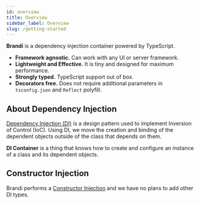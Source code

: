 ```yaml
---
id: overview
title: Overview
sidebar_label: Overview
slug: /getting-started
---
```


**Brandi** is a dependency injection container powered by TypeScript.

- **Framework agnostic.** Can work with any UI or server framework.
- **Lightweight and Effective.** It is tiny and designed for maximum performance.
- **Strongly typed.** TypeScript support out of box.
- **Decorators free.** Does not require additional parameters in `tsconfig.json` and `Reflect` polyfill.

## About Dependency Injection

[Dependency Injection (DI)](https://en.wikipedia.org/wiki/Dependency_injection) is a design pattern used to implement Inversion of Control (IoC).
Using DI, we move the creation and binding of the dependent objects outside of the class that depends on them.

**DI Container** is a thing that knows how to create and configure an instance of a class and its dependent objects.

## Constructor Injection

Brandi performs a [Constructor Injection](https://en.wikipedia.org/wiki/Dependency_injection#Constructor_injection) and we have no plans to add other DI types.
